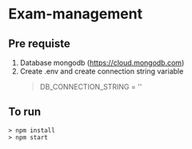 # Exam-management

## Pre requiste
 1. Database mongodb (https://cloud.mongodb.com)
 2. Create .env and create connection string variable
    > DB_CONNECTION_STRING = ''

## To run 
    > npm install
    > npm start